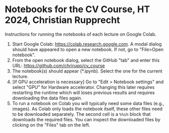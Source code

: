 # Notebooks for the CV Course, HT 2024, Christian Rupprecht

Instructions for running the notebooks of each lecture on Google Colab.

1. Start Google Colab: https://colab.research.google.com. A modal dialog should have appeared to open a new notebook. If not, go to "File>Open notebook".
2. From the open notebook dialog, select the GitHub "tab" and enter this URL: https://github.com/chrirupp/cv_course
3. The notebook(s) should appear (*.ipynb). Select the one for the current lecture.
4. [If GPU acceleration is necessary] Go to "Edit > Notebook settings" and select "GPU" for Hardware accelerator. Changing this later requires restarting the runtime which will loses previous results and requires downloading the data files again.
5. To run a notebook on Colab you will typically need some data files (e.g., images). As Colab only loads the notebook itself, these other files need to be downloaded separately. The second cell is a `%%sh` block that downloads the required files. You can inspect the downloaded files by clicking on the "Files" tab on the left.